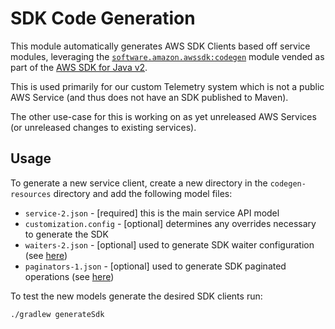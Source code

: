 # SDK Code Generation

This module automatically generates AWS SDK Clients based off service modules,
leveraging the [`software.amazon.awssdk:codegen`](https://mvnrepository.com/artifact/software.amazon.awssdk/codegen-maven-plugin) module
vended as part of the [AWS SDK for Java v2](https://github.com/aws/aws-sdk-java-v2).

This is used primarily for our custom Telemetry system which is not a public AWS Service (and thus does not have an SDK published to Maven).

The other use-case for this is working on as yet unreleased AWS Services (or unreleased changes to existing services).

## Usage
To generate a new service client, create a new directory in the `codegen-resources` directory and add the following model files:
* `service-2.json` - [required] this is the main service API model
* `customization.config` - [optional] determines any overrides necessary to generate the SDK
* `waiters-2.json` - [optional] used to generate SDK waiter configuration (see [here](https://aws.amazon.com/blogs/developer/using-waiters-in-the-aws-sdk-for-java-2-x/))
* `paginators-1.json` - [optional] used to generate SDK paginated operations (see [here](https://aws.amazon.com/blogs/developer/auto-pagination-feature-in-java-sdk-2-0/))

To test the new models generate the desired SDK clients run:

```
./gradlew generateSdk
```
